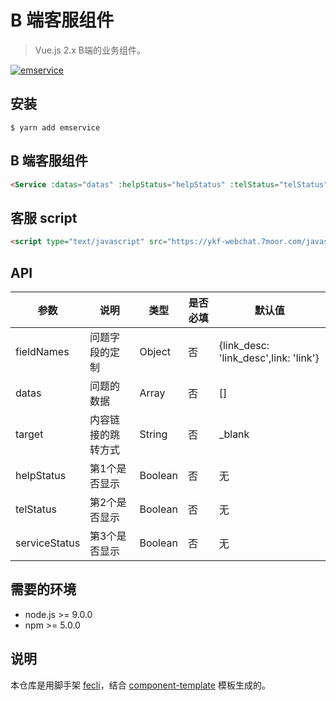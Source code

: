 # B 端客服组件

> Vue.js 2.x B端的业务组件。

[![emservice](https://img.shields.io/npm/v/emservice.svg?style=flat-square)](https://www.npmjs.org/package/emservice)


## 安装

```
$ yarn add emservice
```

## B 端客服组件

```` html
<Service :datas="datas" :helpStatus="helpStatus" :telStatus="telStatus" :serviceStatus="serviceStatus" />
````

## 客服 script

``` html
<script type="text/javascript" src="https://ykf-webchat.7moor.com/javascripts/7moorInit.js?accessId=89424c60-940d-11e9-b35d-ef6292b91e05&autoShow=false&language=ZHCN" async="async"></script>
```

## API

|参数|说明|类型|是否必填|默认值|
|---|----|---|-------|-----|
|fieldNames|问题字段的定制|Object|否|{link_desc: \'link_desc\',link: \'link\'}
|datas|问题的数据|Array|否|[]|
|target|内容链接的跳转方式|String|否|_blank|
|helpStatus|第1个是否显示|Boolean|否|无|
|telStatus|第2个是否显示|Boolean|否|无|
|serviceStatus|第3个是否显示|Boolean|否|无|



## 需要的环境

- node.js >= 9.0.0
- npm >= 5.0.0

## 说明

本仓库是用脚手架 [fecli](https://github.com/fe6/fecli)，结合 [component-template](https://github.com/fe6/component-template) 模板生成的。
